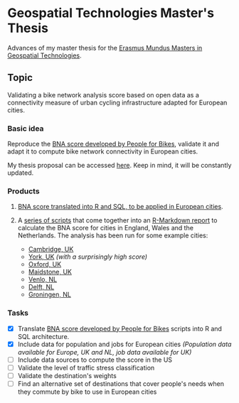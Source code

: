 # Geospatial Technologies Master's Thesis
Advances of my master thesis for the [Erasmus Mundus Masters in Geospatial Technologies](http://mastergeotech.info/).

## Topic

Validating a bike network analysis score based on open data as a connectivity measure of urban cycling infrastructure adapted for European cities.

### Basic idea

Reproduce the [BNA score developed by People for Bikes](https://bna.peopleforbikes.org/#/), validate it and adapt it to compute bike network connectivity in European cities.
 
My thesis proposal can be accessed [here](https://loreabad6.github.io/masters-thesis-geotech/Thesis_Proposal.html). Keep in mind, it will be constantly updated.	

### Products

1. [BNA score translated into R and SQL, to be applied in European cities](https://loreabad6.github.io/masters-thesis-geotech/BNA-Europe.nb.html).
 
2. A [series of scripts](scripts/) that come together into an [R-Markdown report](report/BNA-Report-Template.Rmd) to calculate the BNA score for cities in England, Wales and the Netherlands. The analysis has been run for some example cities:
   - [Cambridge, UK](https://loreabad6.github.io/masters-thesis-geotech/BNA-Report-Cambridge.nb.html)
   - [York, UK](https://loreabad6.github.io/masters-thesis-geotech/BNA-Report-York.nb.html) _(with a surprisingly high score)_
   - [Oxford, UK](https://loreabad6.github.io/masters-thesis-geotech/BNA-Report-Oxford.nb.html)
   - [Maidstone, UK](https://loreabad6.github.io/masters-thesis-geotech/BNA-Report-Maidstone.nb.html)
   - [Venlo, NL](https://loreabad6.github.io/masters-thesis-geotech/BNA-Report-Venlo.nb.html)
   - [Delft, NL](https://loreabad6.github.io/masters-thesis-geotech/BNA-Report-Delft.nb.html)
   - [Groningen, NL](https://loreabad6.github.io/masters-thesis-geotech/BNA-Report-Groningen.nb.html)

### Tasks

- [X] Translate [BNA score developed by People for Bikes](https://bna.peopleforbikes.org/#/) scripts into R and SQL architecture.
- [X] Include data for population and jobs for European cities _(Population data available for Europe, UK and NL, job data available for UK)_
- [ ] Include data sources to compute the score in the US
- [ ] Validate the level of traffic stress classification
- [ ] Validate the destination's weights
- [ ] Find an alternative set of destinations that cover people's needs when they commute by bike to use in European cities
